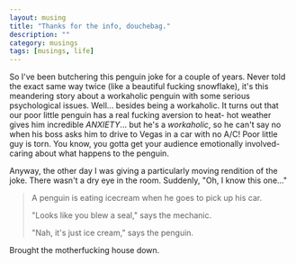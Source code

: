 ```yaml
---
layout: musing
title: "Thanks for the info, douchebag."
description: ""
category: musings
tags: [musings, life]
---
```


So I've been butchering this penguin joke for a couple of years. Never told the
exact same way twice (like a beautiful fucking snowflake), it's this
meandering story about a workaholic penguin with some serious psychological
issues. Well... besides being a workaholic. It turns out that our poor little
penguin has a real fucking aversion to heat- hot weather gives him incredible
_ANXIETY_... but he's a _workaholic_, so he can't say no when his boss asks him
to drive to Vegas in a car with no A/C! Poor little guy is torn. You know, you gotta
get your audience emotionally involved- caring about what happens to the
penguin.

Anyway, the other day I was giving a particularly moving rendition
of the joke. There wasn't a dry eye in the room.  Suddenly, "Oh, I know this
one..."

> A penguin is eating icecream when he goes to pick up his car.
>
> "Looks like you blew a seal," says the mechanic.
>
> "Nah, it's just ice cream," says the penguin.

Brought the motherfucking house down.
